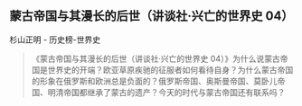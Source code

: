 ## 蒙古帝国与其漫长的后世（讲谈社·兴亡的世界史 04）

杉山正明  -  历史榜-世界史

> 《蒙古帝国与其漫长的后世（讲谈社·兴亡的世界史 04）》为什么说蒙古帝国是世界史的开端？欧亚草原疾驰的征服者如何看待自身？为什么蒙古帝国的形象在俄罗斯和欧洲总是负面的？俄罗斯帝国、奥斯曼帝国、莫卧儿帝国、明清帝国都继承了蒙古的遗产？今天的时代与蒙古帝国还有联系吗？
